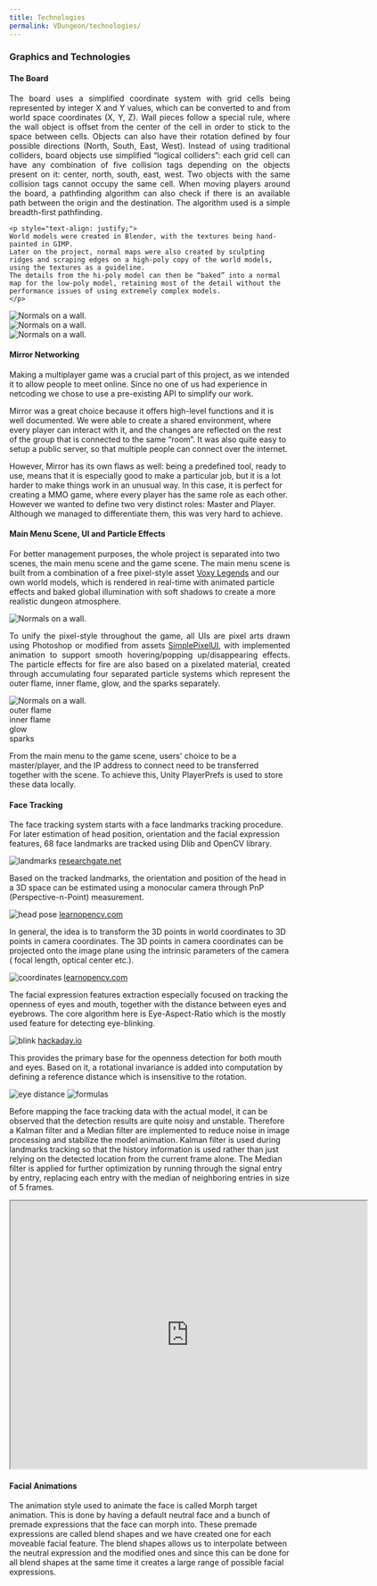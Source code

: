 ```yaml
---
title: Technologies
permalink: VDungeon/technologies/
---
```


### Graphics and Technologies

<div class="row">
  <div class="col s12 l6">
    <h4> The Board </h4>
    <p style="text-align: justify;">
    The board uses a simplified coordinate system with grid cells being represented by integer X and Y values, which can be converted to and from world space coordinates (X, Y, Z).
    Wall pieces follow a special rule, where the wall object is offset from the center of the cell in order to stick to the space between cells.
    Objects can also have their rotation defined by four possible directions (North, South, East, West).
    Instead of using traditional colliders, board objects use simplified “logical colliders”: each grid cell can have any combination of five collision tags depending on the objects present on it: center, north, south, east, west.
    Two objects with the same collision tags cannot occupy the same cell.
    When moving players around the board, a pathfinding algorithm can also check if there is an available path between the origin and the destination. The algorithm used is a simple breadth-first pathfinding. 
    </p>

    <p style="text-align: justify;">
    World models were created in Blender, with the textures being hand-painted in GIMP.
    Later on the project, normal maps were also created by sculpting ridges and scraping edges on a high-poly copy of the world models, using the textures as a guideline.
    The details from the hi-poly model can then be “baked” into a normal map for the low-poly model, retaining most of the detail without the performance issues of using extremely complex models.
    </p>
  </div>

  <div class="col s12 l6">
    <img src="/assets/images/vdungeon/normals.png" alt="Normals on a wall." class="responsive-img">
  </div>
  <div class="col s2 l1 right">
    <img src="https://upload.wikimedia.org/wikipedia/commons/thumb/4/45/The_GIMP_icon_-_gnome.svg/1024px-The_GIMP_icon_-_gnome.svg.png" alt="Normals on a wall." class="responsive-img">
  </div>
  <div class="col s2 l1 right">
    <img src="https://upload.wikimedia.org/wikipedia/commons/thumb/0/0c/Blender_logo_no_text.svg/1252px-Blender_logo_no_text.svg.png" alt="Normals on a wall." class="responsive-img">
  </div>
</div>


#### Mirror Networking
Making a multiplayer game was a crucial part of this project, as we intended it to allow people to meet online. Since no one of us had experience in netcoding we chose to use a pre-existing API to simplify our work.

Mirror was a great choice because it offers high-level functions and it is well documented.
We were able to create a shared environment, where every player can interact with it, and the changes are reflected on the rest of the group that is connected to the same “room”. It was also quite easy to setup a public server, so that multiple people can connect over the internet.

However, Mirror has its own flaws as well: being a predefined tool, ready to use, means that it is especially good to make a particular job, but it is a lot harder to make things work in an unusual way. In this case, it is perfect for creating a MMO game, where every player has the same role as each other. However we wanted to define two very distinct roles: Master and Player. Although we managed to differentiate them, this was very hard to achieve.


#### Main Menu Scene, UI and Particle Effects
For better management purposes, the whole project is separated into two scenes, the main menu scene and the game scene. The main menu scene is built from a combination of a free pixel-style asset [Voxy Legends](https://assetstore.unity.com/packages/3d/environments/dungeons/voxy-legends-environment-pack-vol-1-95825) and our own world models, which is rendered in real-time with animated particle effects and baked global illumination with soft shadows to create a more realistic dungeon atmosphere.



<div class="row">
  <div class="col s12 m8">
    <img src="/assets/images/vdungeon/room.gif" alt="Normals on a wall." class="responsive-img">
  </div>
  <div class="col m12 l4">
    <p style="text-align: justify;">
      To unify the pixel-style throughout the game, all UIs are pixel arts drawn using Photoshop or modified from assets
      <a href="https://assetstore.unity.com/packages/2d/gui/icons/simple-free-pixel-art-styled-ui-pack-165012?locale=zh-CN">SimplePixelUI</a>, with implemented animation to support smooth hovering/popping up/disappearing effects. The particle effects for fire are also based on a pixelated material, created through accumulating four separated particle systems which represent the outer flame, inner flame, glow, and the sparks separately.
    </p>
  </div>
  
  <div class="col s12 m8 l4">
    <img src="/assets/images/vdungeon/flames.gif" alt="Normals on a wall." class="responsive-img">
    <div class="row">
      <div class="col s3 center">outer flame</div>
      <div class="col s3 center">inner flame</div>
      <div class="col s3 center">glow</div>
      <div class="col s3 center">sparks</div>
    </div>
  </div>
</div>

From the main menu to the game scene, users' choice to be a master/player, and the IP address to connect need to be transferred together with the scene. To achieve this, Unity PlayerPrefs is used to store these data locally.



#### Face Tracking
The face tracking system starts with a face landmarks tracking procedure. For later estimation of head position, orientation and the facial expression features, 68 face landmarks are tracked using Dlib and OpenCV library.

![landmarks](https://www.researchgate.net/profile/Pavel_Korshunov/publication/329392737/figure/fig2/AS:731613625335813@1551441689799/The-68-landmarks-detected-by-dlib-library-This-image-was-created-by-Brandon-Amos-of-CMU.ppm)
[researchgate.net](https://www.researchgate.net/figure/The-68-landmarks-detected-by-dlib-library-This-image-was-created-by-Brandon-Amos-of-CMU_fig2_329392737)

Based on the tracked landmarks, the orientation and position of  the head in a 3D space can be estimated using a monocular camera through PnP (Perspective-n-Point) measurement.

![head pose](https://www.learnopencv.com/wp-content/uploads/2016/09/pose-estimation-requirements-opencv.jpg)
[learnopencv.com](https://www.learnopencv.com/head-pose-estimation-using-opencv-and-dlib/)

In general, the idea is to transform the 3D points in world coordinates to 3D points in camera coordinates. The 3D points in camera coordinates can be projected onto the image plane using the intrinsic parameters of the camera ( focal length, optical center etc.).

![coordinates](https://www.learnopencv.com/wp-content/uploads/2016/09/ImageFormationEquation.jpg)
[learnopencv.com](https://www.learnopencv.com/head-pose-estimation-using-opencv-and-dlib/)

The facial expression features extraction especially focused on tracking the openness of eyes and mouth, together with the distance between eyes and eyebrows. The core algorithm here is  Eye-Aspect-Ratio which is the mostly used feature for detecting eye-blinking. 

![blink](https://lh5.googleusercontent.com/NEdpVPSIHlb6vKjJ86d3Q_spX0MrYB33GeMvdn3J3k4B4kr87Jpy7YBw4shn1JfwpXEOfNzjIhEHpsDh-dndx2j-riFGiDgbqk7diPEGl5mA__sgDKUuczbJd5tCUKSALwIJ6zp3)
[hackaday.io](https://hackaday.io/project/27552-blinktotext/log/68360-eye-blink-detection-algorithms#:~:text=The%20Eye%20Aspect%20Ratio%20is,defined%20by%20the%20below%20equation.&text=A%20program%20can%20determine%20if,is%20another%20facial%20landmark%20plotter)

This provides the primary base for the openness detection for both mouth and eyes. Based on it, a rotational invariance is added into computation by defining a reference distance which is insensitive to the rotation.

![eye distance](/assets/images/vdungeon/eye-distance.jpg)
![formulas](/assets/images/vdungeon/formulas.png)

Before mapping the face tracking data with the actual model, it can be observed that the detection results are quite noisy and unstable. Therefore a Kalman filter and a Median filter are implemented to reduce noise in image processing and stabilize the model animation. Kalman filter is used during landmarks tracking so that the history information is used rather than just relying on the detected location from the current frame alone. The Median filter is applied for further optimization by running through the signal entry by entry, replacing each entry with the median of neighboring entries in size of 5 frames.

<iframe src="https://drive.google.com/file/d/13Ukt8FZSQ7iln_6pwLit37NQ6V0k7RrN/preview" width="640" height="480"></iframe>

#### Facial Animations
The animation style used to animate the face is called Morph target animation. This is done by having a default neutral face and a bunch of premade expressions that the face can morph into. These premade expressions are called blend shapes and we have created one for each moveable facial  feature. The blend shapes allows us to interpolate between the neutral expression and the modified ones and since this can be done for all blend shapes at the same time it creates a large range of possible facial expressions.

